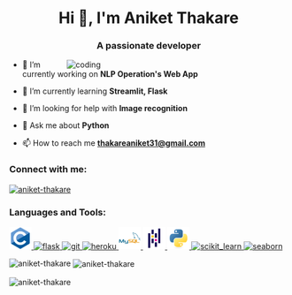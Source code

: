 <h1 align="center">Hi 👋, I'm Aniket Thakare</h1>
<h3 align="center">A passionate developer</h3>
<image align = "right" alt ="coding" width= "400" src = "https://www.chawtechsolutions.com/wp-content/uploads/2019/03/programer.gif">

- 🔭 I’m currently working on **NLP Operation's Web App**

- 🌱 I’m currently learning **Streamlit, Flask**

- 🤝 I’m looking for help with **Image recognition**

- 💬 Ask me about **Python**

- 📫 How to reach me **thakareaniket31@gmail.com**

<h3 align="left">Connect with me:</h3>
<p align="left">
<a href="https://linkedin.com/in/aniket-thakare" target="blank"><img align="center" src="https://raw.githubusercontent.com/rahuldkjain/github-profile-readme-generator/master/src/images/icons/Social/linked-in-alt.svg" alt="aniket-thakare" height="30" width="40" /></a>
</p>

<h3 align="left">Languages and Tools:</h3>
<p align="left"> <a href="https://www.cprogramming.com/" target="_blank" rel="noreferrer"> <img src="https://raw.githubusercontent.com/devicons/devicon/master/icons/c/c-original.svg" alt="c" width="40" height="40"/> </a> <a href="https://flask.palletsprojects.com/" target="_blank" rel="noreferrer"> <img src="https://www.vectorlogo.zone/logos/pocoo_flask/pocoo_flask-icon.svg" alt="flask" width="40" height="40"/> </a> <a href="https://git-scm.com/" target="_blank" rel="noreferrer"> <img src="https://www.vectorlogo.zone/logos/git-scm/git-scm-icon.svg" alt="git" width="40" height="40"/> </a> <a href="https://heroku.com" target="_blank" rel="noreferrer"> <img src="https://www.vectorlogo.zone/logos/heroku/heroku-icon.svg" alt="heroku" width="40" height="40"/> </a> <a href="https://www.mysql.com/" target="_blank" rel="noreferrer"> <img src="https://raw.githubusercontent.com/devicons/devicon/master/icons/mysql/mysql-original-wordmark.svg" alt="mysql" width="40" height="40"/> </a> <a href="https://pandas.pydata.org/" target="_blank" rel="noreferrer"> <img src="https://raw.githubusercontent.com/devicons/devicon/2ae2a900d2f041da66e950e4d48052658d850630/icons/pandas/pandas-original.svg" alt="pandas" width="40" height="40"/> </a> <a href="https://www.python.org" target="_blank" rel="noreferrer"> <img src="https://raw.githubusercontent.com/devicons/devicon/master/icons/python/python-original.svg" alt="python" width="40" height="40"/> </a> <a href="https://scikit-learn.org/" target="_blank" rel="noreferrer"> <img src="https://upload.wikimedia.org/wikipedia/commons/0/05/Scikit_learn_logo_small.svg" alt="scikit_learn" width="40" height="40"/> </a> <a href="https://seaborn.pydata.org/" target="_blank" rel="noreferrer"> <img src="https://seaborn.pydata.org/_images/logo-mark-lightbg.svg" alt="seaborn" width="40" height="40"/> </a> </p>

<p><img align="left" src="https://github-readme-stats.vercel.app/api/top-langs?username=aniket-thakare&show_icons=true&locale=en&layout=compact" alt="aniket-thakare" /></p>

<p>&nbsp;<img align="center" src="https://github-readme-stats.vercel.app/api?username=aniket-thakare&show_icons=true&locale=en" alt="aniket-thakare" /></p>

<p><img align="center" src="https://github-readme-streak-stats.herokuapp.com/?user=aniket-thakare&" alt="aniket-thakare" /></p>

